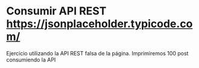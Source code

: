 # Consumir API REST https://jsonplaceholder.typicode.com/

Ejercicio utilizando la API REST falsa de la página. Imprimiremos 100 post consumiendo la API